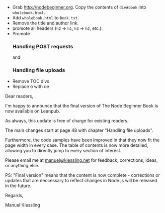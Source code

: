 * Grab http://nodebeginner.org. Copy the contents of `div#book` into `wholebook.html`.
* Add `wholebook.html` to `Book.txt`.
* Remove the title and author link.
* promote all headers (`h2` => `h1`, `h3` => `h2`, etc.).
* Promote <h3>Handling POST requests</h3> and <h3>Handling file uploads</h3>
* Remove TOC divs
* Replace &ouml; with oe


Dear readers,

I'm happy to announce that the final version of The Node Beginner Book is now available on Leanpub.

As always, this update is free of charge for existing readers.

The main changes start at page 48 with chapter "Handling file uploads".

Furthermore, the code samples have been improved in that they now fit the page width in every case.
The table of contents is now more detailed, allowing you to directly jump to every section of interest.

Please email me at manuel@kiessling.net for feedback, corrections, ideas, or anything else.

PS: "Final version" means that the content is now complete - corrections or updates that are neccessary to reflect changes in Node.js will be released in the future.

Regards,

Manuel Kiessling


